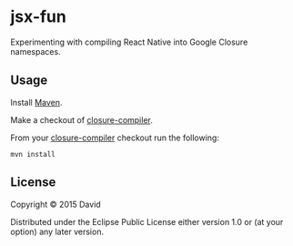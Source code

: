 # jsx-fun

Experimenting with compiling React Native into Google Closure namespaces.

## Usage

Install [Maven](https://maven.apache.org).

Make a checkout of [closure-compiler](https://github.com/google/closure-compiler).

From your [closure-compiler](https://github.com/google/closure-compiler) checkout
run the following:

```
mvn install
```

## License

Copyright © 2015 David

Distributed under the Eclipse Public License either version 1.0 or (at
your option) any later version.
